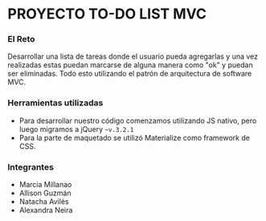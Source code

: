 # PROYECTO TO-DO LIST MVC

### El Reto

Desarrollar una lista de tareas donde el usuario pueda agregarlas y una vez realizadas estas puedan marcarse de alguna manera como "ok" y puedan ser eliminadas. Todo esto utilizando el patrón de arquitectura de software MVC.

### Herramientas utilizadas

+ Para desarrollar nuestro código comenzamos utilizando JS nativo, pero luego migramos a jQuery `~v.3.2.1`
+ Para la parte de maquetado se utilizó Materialize como framework de CSS.


### Integrantes
+ Marcia Millanao
+ Allison Guzmán
+ Natacha Avilés
+ Alexandra Neira